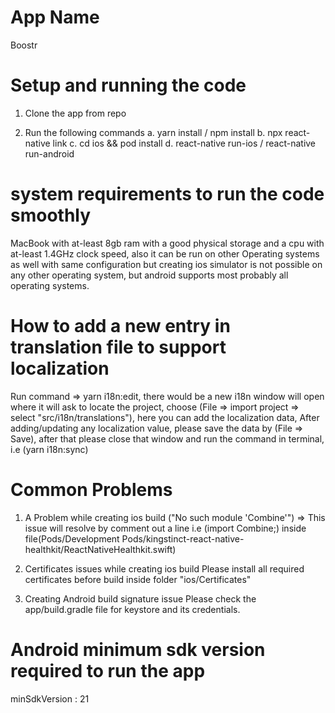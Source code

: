 <!--
/**
 * Read the instructions and make changes the files located in node modules. These changes are important
 * for same UI.
 */
  -->

# App Name

Boostr



# Setup and running the code

1. Clone the app from repo

2. Run the following commands
   a. yarn install / npm install
   b. npx react-native link
   c. cd ios && pod install
   d. react-native run-ios / react-native run-android

# system requirements to run the code smoothly

MacBook with at-least 8gb ram with a good physical storage and a cpu with at-least 1.4GHz clock speed, also it can be run on other Operating systems as well with same configuration but creating ios simulator is not possible on any other operating system, but android supports most probably all operating systems.

# How to add a new entry in translation file to support localization

Run command => yarn i18n:edit, there would be a new i18n window will open where it will ask to locate the project, choose (File => import project => select "src/i18n/translations"), here you can add the localization data,
After adding/updating any localization value, please save the data by (File => Save), after that please close that window and run the command in terminal, i.e (yarn i18n:sync)

# Common Problems

1. A Problem while creating ios build ("No such module 'Combine'") =>
   This issue will resolve by comment out a line i.e (import Combine;) inside file(Pods/Development Pods/kingstinct-react-native-healthkit/ReactNativeHealthkit.swift)

2. Certificates issues while creating ios build
   Please install all required certificates before build inside folder "ios/Certificates"

3. Creating Android build signature issue
   Please check the app/build.gradle file for keystore and its credentials.

# Android minimum sdk version required to run the app

minSdkVersion : 21
